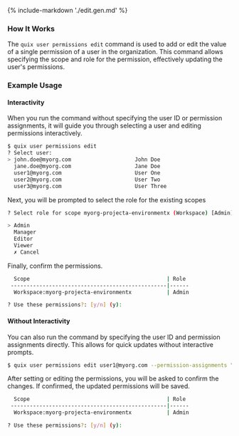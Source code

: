 {% include-markdown './edit.gen.md' %}

### How It Works

The `quix user permissions edit` command is used to add or edit the value of a single permission of a user in the organization. This command allows specifying the scope and role for the permission, effectively updating the user's permissions.

### Example Usage

#### Interactivity

When you run the command without specifying the user ID or permission assignments, it will guide you through selecting a user and editing permissions interactively.

```bash
$ quix user permissions edit
? Select user:
> john.doe@myorg.com                    John Doe
  jane.doe@myorg.com                    Jane Doe
  user1@myorg.com                       User One
  user2@myorg.com                       User Two
  user3@myorg.com                       User Three
```

Next, you will be prompted to select the role for the existing scopes

```bash
? Select role for scope myorg-projecta-environmentx (Workspace) [Admin]:

> Admin
  Manager
  Editor
  Viewer
  ✗ Cancel
```

Finally, confirm the permissions.

```bash
  Scope                                           | Role
 -------------------------------------------------|------
  Workspace:myorg-projecta-environmentx           | Admin

? Use these permissions?: [y/n] (y):
```

#### Without Interactivity

You can also run the command by specifying the user ID and permission assignments directly. This allows for quick updates without interactive prompts.

```bash
$ quix user permissions edit user1@myorg.com --permission-assignments "[{Workspace:myorg-projecta-environmentx, Admin}]"
```

After setting or editing the permissions, you will be asked to confirm the changes. If confirmed, the updated permissions will be saved.

```bash
  Scope                                           | Role
 -------------------------------------------------|------
  Workspace:myorg-projecta-environmentx           | Admin

? Use these permissions?: [y/n] (y):
```
